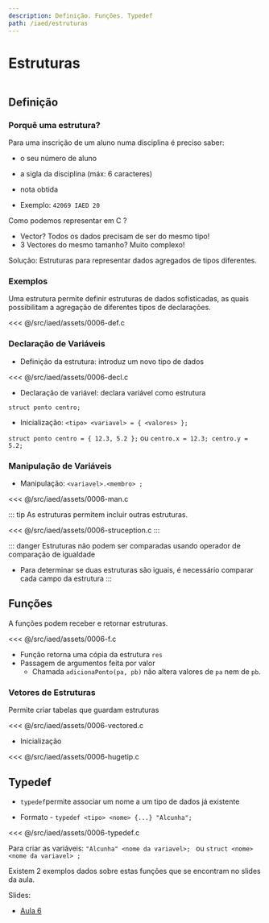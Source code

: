 ```yaml
---
description: Definição. Funções. Typedef
path: /iaed/estruturas
---
```


# Estruturas

```toc

```

## Definição

### Porquê uma estrutura?

Para uma inscrição de um aluno numa disciplina é preciso saber:

- o seu número de aluno
- a sigla da disciplina (máx: 6 caracteres)
- nota obtida

- Exemplo: `42069 IAED 20`

Como podemos representar em C ?

- Vector? Todos os dados precisam de ser do mesmo tipo!
- 3 Vectores do mesmo tamanho? Muito complexo!

Solução: Estruturas para representar dados agregados de tipos diferentes.

### Exemplos

Uma estrutura permite definir estruturas de dados sofisticadas, as quais possibilitam a agregação de diferentes tipos de declarações.

<<< @/src/iaed/assets/0006-def.c

### Declaração de Variáveis

- Definição da estrutura: introduz um novo tipo de dados

<<< @/src/iaed/assets/0006-decl.c

- Declaração de variável: declara variável como estrutura

`struct ponto centro;`

- Inicialização: `<tipo> <variavel> = { <valores> };`

`struct ponto centro = { 12.3, 5.2 };`
ou
`centro.x = 12.3; centro.y = 5.2;`

### Manipulação de Variáveis

- Manipulação: `<variavel>.<membro> ;`

<<< @/src/iaed/assets/0006-man.c

::: tip
As estruturas permitem incluir outras estruturas.

<<< @/src/iaed/assets/0006-struception.c
:::

::: danger
Estruturas não podem ser comparadas usando
operador de comparação de igualdade

- Para determinar se duas estruturas são iguais, é necessário
  comparar cada campo da estrutura
  :::

## Funções

A funções podem receber e retornar estruturas.

<<< @/src/iaed/assets/0006-f.c

- Função retorna uma cópia da estrutura `res`
- Passagem de argumentos feita por valor
  - Chamada `adicionaPonto(pa, pb)` não altera valores
    de `pa` nem de `pb`.

### Vetores de Estruturas

Permite criar tabelas que guardam estruturas

<<< @/src/iaed/assets/0006-vectored.c

- Inicialização

<<< @/src/iaed/assets/0006-hugetip.c

## Typedef

- `typedef`permite associar um nome a um tipo de dados já existente

- Formato - `typedef <tipo> <nome> {...} "Alcunha";`

<<< @/src/iaed/assets/0006-typedef.c

Para criar as variáveis:
`"Alcunha" <nome da variavel>; ` ou `struct <nome> <nome da variavel> ;`

Existem 2 exemplos dados sobre estas funções que se encontram no slides da aula.

Slides:

- [Aula 6](https://drive.google.com/file/d/1lfr6pJF6VBb3nFeo3yMe-VH7dif6CD-I/view?usp=sharing)
